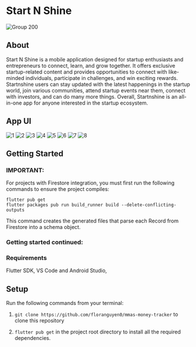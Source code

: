 # Start N Shine
![Group 200](https://user-images.githubusercontent.com/98517363/227026607-4768055b-a2ea-4f3b-baf3-028c2c51e372.png)

## About

Start N Shine is a mobile application designed for startup enthusiasts and entrepreneurs to connect, learn, and grow together. It offers exclusive startup-related content and provides opportunities to connect with like-minded individuals, participate in challenges, and win exciting rewards. Startnshine users can stay updated with the latest happenings in the startup world, join various communities, attend startup events near them, connect with investors, and can do many more things. Overall, Startnshine is an all-in-one app for anyone interested in the startup ecosystem.

## App UI

![1](https://user-images.githubusercontent.com/98517363/227027210-9a28ca66-ae83-4146-88ca-999f6730b5bd.png)
![2](https://user-images.githubusercontent.com/98517363/227027226-1d590558-5fba-4bab-9b0a-18e725578e94.png)
![3](https://user-images.githubusercontent.com/98517363/227027238-1ca46236-bc90-4c69-8bf8-d47515eb3384.png)
![4](https://user-images.githubusercontent.com/98517363/227027252-1256767f-9925-445e-9438-f770bfb86fde.png)
![5](https://user-images.githubusercontent.com/98517363/227027266-93e6cc21-db98-4a42-88e8-67b93245f7f2.png)
![6](https://user-images.githubusercontent.com/98517363/227027279-d47c0dee-10c3-4e1b-ba62-6c485061bf6b.png)
![7](https://user-images.githubusercontent.com/98517363/227027290-fef8dc23-26fb-4732-bb47-c93e0b2e0d41.png)
![8](https://user-images.githubusercontent.com/98517363/227027300-a12c562e-5425-46ad-b9c2-8f953dab58c4.png)



## Getting Started

### IMPORTANT:

For projects with Firestore integration, you must first run the following commands to ensure the project compiles:

```
flutter pub get
flutter packages pub run build_runner build --delete-conflicting-outputs
```

This command creates the generated files that parse each Record from Firestore into a schema object.

### Getting started continued:

### Requirements
Flutter SDK,
VS Code and
Android Studio,

## Setup

Run the following commands from your terminal:

1) `git clone https://github.com/floranguyen0/mmas-money-tracker` to clone this repository 

2) `flutter pub get` in the project root directory to install all the required dependencies.
